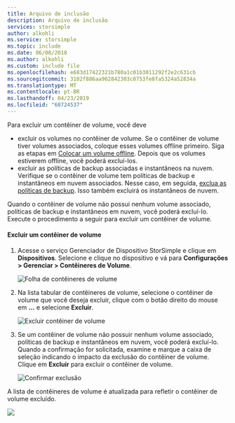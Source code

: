 ```yaml
---
title: Arquivo de inclusão
description: Arquivo de inclusão
services: storsimple
author: alkohli
ms.service: storsimple
ms.topic: include
ms.date: 06/08/2018
ms.author: alkohli
ms.custom: include file
ms.openlocfilehash: e683d17422321b780a1c01b3011292f2e2c631cb
ms.sourcegitcommit: 3102f886aa962842303c8753fe8fa5324a52834a
ms.translationtype: MT
ms.contentlocale: pt-BR
ms.lasthandoff: 04/23/2019
ms.locfileid: "60724537"
---
```

Para excluir um contêiner de volume, você deve
 - excluir os volumes no contêiner de volume. Se o contêiner de volume tiver volumes associados, coloque esses volumes offline primeiro. Siga as etapas em [Colocar um volume offline](../articles/storsimple/storsimple-8000-manage-volumes-u2.md#take-a-volume-offline). Depois que os volumes estiverem offline, você poderá excluí-los. 
 - excluir as políticas de backup associadas e instantâneos na nuvem. Verifique se o contêiner de volume tem políticas de backup e instantâneos em nuvem associados. Nesse caso, em seguida, [exclua as políticas de backup](../articles/storsimple/storsimple-8000-manage-backup-policies-u2.md#delete-a-backup-policy). Isso também excluirá os instantâneos de nuvem. 
 
Quando o contêiner de volume não possui nenhum volume associado, políticas de backup e instantâneos em nuvem, você poderá excluí-lo. Execute o procedimento a seguir para excluir um contêiner de volume.

#### <a name="to-delete-a-volume-container"></a>Excluir um contêiner de volume
1. Acesse o serviço Gerenciador de Dispositivo StorSimple e clique em **Dispositivos**. Selecione e clique no dispositivo e vá para **Configurações > Gerenciar > Contêineres de Volume**.

    ![Folha de contêineres de volume](./media/storsimple-8000-create-volume-container/createvolumecontainer2.png)

2. Na lista tabular de contêineres de volume, selecione o contêiner de volume que você deseja excluir, clique com o botão direito do mouse em **...** e selecione **Excluir**.

    ![Excluir contêiner de volume](./media/storsimple-8000-delete-volume-container/deletevolumecontainer1.png)

3. Se um contêiner de volume não possuir nenhum volume associado, políticas de backup e instantâneos em nuvem, você poderá excluí-lo. Quando a confirmação for solicitada, examine e marque a caixa de seleção indicando o impacto da exclusão do contêiner de volume. Clique em **Excluir** para excluir o contêiner de volume.

    ![Confirmar exclusão](./media/storsimple-8000-delete-volume-container/deletevolumecontainer2.png)

A lista de contêineres de volume é atualizada para refletir o contêiner de volume excluído.

![](./media/storsimple-8000-delete-volume-container/deletevolumecontainer5.png)


